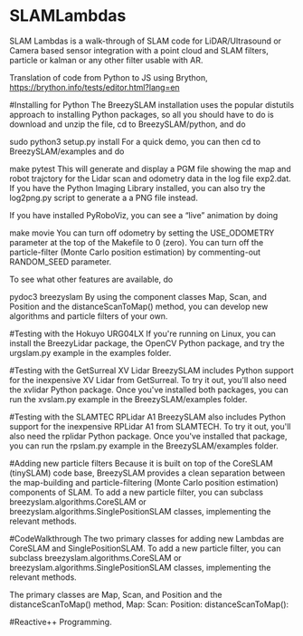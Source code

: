 # SLAMLambdas
SLAM Lambdas is   a walk-through of  SLAM code for LiDAR/Ultrasound or Camera based sensor integration with a point cloud and SLAM filters, particle or kalman or any other filter usable with AR.

Translation of code from Python to JS using Brython, https://brython.info/tests/editor.html?lang=en

#Installing for Python
The BreezySLAM installation uses the popular distutils approach to installing Python packages, so all you should have to do is download and unzip the file, cd to BreezySLAM/python, and do

sudo python3 setup.py install
For a quick demo, you can then cd to BreezySLAM/examples and do

make pytest
This will generate and display a PGM file showing the map and robot trajctory for the Lidar scan and odometry data in the log file exp2.dat. If you have the Python Imaging Library installed, you can also try the log2png.py script to generate a a PNG file instead.

If you have installed PyRoboViz, you can see a “live” animation by doing

make movie
You can turn off odometry by setting the USE_ODOMETRY parameter at the top of the Makefile to 0 (zero). You can turn off the particle-filter (Monte Carlo position estimation) by commenting-out RANDOM_SEED parameter.

To see what other features are available, do

pydoc3 breezyslam
By using the component classes Map, Scan, and Position and the distanceScanToMap() method, you can develop new algorithms and particle filters of your own.

#Testing with the Hokuyo URG04LX
If you're running on Linux, you can install the BreezyLidar package, the OpenCV Python package, and try the urgslam.py example in the examples folder.

#Testing with the GetSurreal XV Lidar
BreezySLAM includes Python support for the inexpensive XV Lidar from GetSurreal. To try it out, you'll also need the xvlidar Python package. Once you've installed both packages, you can run the xvslam.py example in the BreezySLAM/examples folder.

#Testing with the SLAMTEC RPLidar A1
BreezySLAM also includes Python support for the inexpensive RPLidar A1 from SLAMTECH. To try it out, you'll also need the rplidar Python package. Once you've installed that package, you can run the rpslam.py example in the BreezySLAM/examples folder.

#Adding new particle filters
Because it is built on top of the CoreSLAM (tinySLAM) code base, BreezySLAM provides a clean separation between the map-building and particle-filtering (Monte Carlo position estimation) components of SLAM. To add a new particle filter, you can subclass breezyslam.algorithms.CoreSLAM or breezyslam.algorithms.SinglePositionSLAM classes, implementing the relevant methods.

#CodeWalkthrough
The two primary classes for adding new Lambdas are CoreSLAM and SinglePositionSLAM.
To add a new particle filter, 
you can subclass breezyslam.algorithms.CoreSLAM or breezyslam.algorithms.SinglePositionSLAM classes, implementing the relevant methods.

The primary classes are Map, Scan, and Position and the distanceScanToMap() method,
Map: 
Scan:
Position:
distanceScanToMap():

#Reactive++ Programming.
